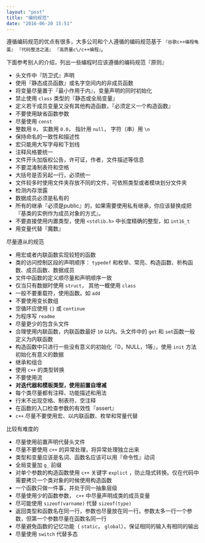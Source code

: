 ```yaml
---
layout: "post"
title: "编码规范"
date: "2016-06-20 15:51"
---
```


遵循编码规范的优点有很多，大多公司和个人遵循的编码规范基于 `『谷歌c++编程龟蛋』` `『代码整洁之道』` `『高质量c\/c++编程』`。

<!-- more -->
下面参考别人的介绍，列出一些编程时应该遵循的编码规范『原则』

- 头文件中『防卫式』声明
- 使用『静态成员函数』或名字空间内的非成员函数
- 将变量尽量置于『最小作用于内』，变量声明的同时初始化
- 禁止使用 `class` 类型的『静态或全局变量』
- 定义若干成员变量又没有其他构造函数，『必须定义一个构造函数』
- 不要使用缺省函数参数
- 尽量使用 `const`
- 整数用 `0`， 实数用 `0.0`， 指针用 `null`， 字符（串）用 `\n`
- 保持命名的一致性和描述性
- 宏只能用大写字母和下划线
- 注释风格要统一
- 文件开头加版权公告，许可证，作者，文件描述等信息
- 不要混淆制表符和空格
- 大括号是否另起一行，必须统一
- 文件较多时使用文件夹存放不同的文件，可依照类型或者模块划分文件夹
- 检测内存泄露
- 数据成员必须是私有的
- 所有的继承『必须是public』的，如果需要使用私有继承，你应该替换成把『基类的实例作为成员对象的方式』。
- 不要直接使用内置类型，使用 `<stdlib.h>` 中长度精确的整型，如 `int16_t`
- 用变量代替『魔数』

尽量遵从的规范

- 用宏或者内联函数实现较短的函数
- 类的访问控制区段的声明顺序： `typedef` 和枚举、常亮、构造函数、析构函数、成员函数、数据成员
- 文件中函数的定义顺尽量和声明顺序一致
- 仅当只有数据时使用 `struct`， 其他一概使用 `class`
- 一般不要重载符，使用函数。如 `add`
- 不要使用变长数组
- 空循环应使用 `{}` 或 `continue`
- 为程序写 `readme`
- 尽量更少的包含头文件
- 合理使用内联函数，内联函数最好 `10` 以内。头文件中的 `get` 和 `set`函数一般定义为内联函数
- 构造函数中只进行一些没有意义的初始化『0，NULL，1等』，使用 `init` 方法初始化有意义的数据
- 继承和组合
- 使用 `c++` 的类型转换
- 不要使用流
- **对迭代器和模板类型，使用前置自增减**
- 每个类尽量都有注释、功能描述和用法
- 行末不出现空格、制表符、空注释
- 在函数的入口检查参数的有效性『assert』
- `c++` 尽量不要使用宏、以内联函数、枚举和常量代替


比较有难度的

- 尽量使用前置声明代替头文件
- 尽量不要使用 `c++` 的异常处理，将异常处理独立出来
- 类型和变量应该是名词、函数名应该可以用『命令性』动词
- 全局变量加 `g_` 前缀
- 对单个参数的构造函数使用 `c++` 关键字 `explict` ，防止隐式转换。仅在代码中需要拷贝一个类对象的时候使用构造函数
- 一个函数只做一件事，并处于同一抽象层级
- 尽量使用少的函数参数， `c++` 中尽量声明成类的成员变量
- 尽可能使用 `sizeof(varname)` 代替 `sizeof(type)`
- 返回类型和函数名在同一行，参数也尽量放在同一行。参数太多一行一个参数，但第一个参数尽量在函数名同一行
- 尽量避免函数的记忆功能（ `static`， `global`），保证相同的输入有相同的输出
- 尽量使用 `switch` 代替多态
